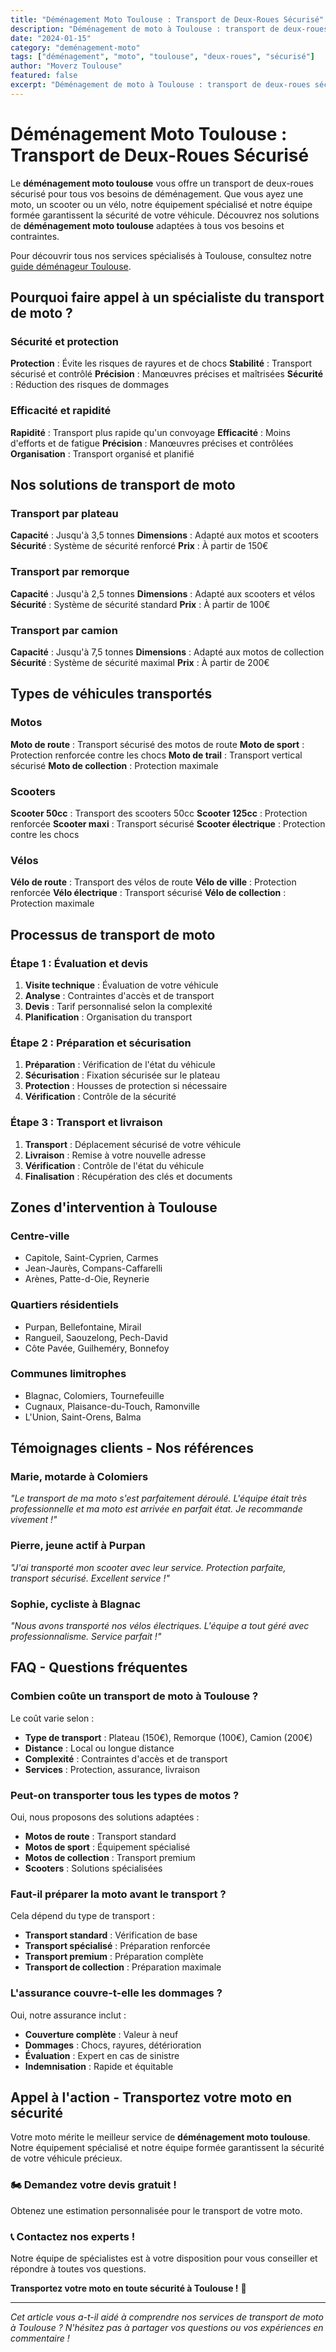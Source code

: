 ```yaml
---
title: "Déménagement Moto Toulouse : Transport de Deux-Roues Sécurisé"
description: "Déménagement de moto à Toulouse : transport de deux-roues sécurisé. Équipement spécialisé, équipe formée, assurance complète. Devis gratuit."
date: "2024-01-15"
category: "deménagement-moto"
tags: ["déménagement", "moto", "toulouse", "deux-roues", "sécurisé"]
author: "Moverz Toulouse"
featured: false
excerpt: "Déménagement de moto à Toulouse : transport de deux-roues sécurisé. Équipement spécialisé, équipe formée, assurance complète."
---
```


# Déménagement Moto Toulouse : Transport de Deux-Roues Sécurisé

Le **déménagement moto toulouse** vous offre un transport de deux-roues sécurisé pour tous vos besoins de déménagement. Que vous ayez une moto, un scooter ou un vélo, notre équipement spécialisé et notre équipe formée garantissent la sécurité de votre véhicule. Découvrez nos solutions de **déménagement moto toulouse** adaptées à tous vos besoins et contraintes.

Pour découvrir tous nos services spécialisés à Toulouse, consultez notre [guide déménageur Toulouse](/blog/demenageur/demenageur-toulouse).

## Pourquoi faire appel à un spécialiste du transport de moto ?

### Sécurité et protection

**Protection** : Évite les risques de rayures et de chocs
**Stabilité** : Transport sécurisé et contrôlé
**Précision** : Manœuvres précises et maîtrisées
**Sécurité** : Réduction des risques de dommages

### Efficacité et rapidité

**Rapidité** : Transport plus rapide qu'un convoyage
**Efficacité** : Moins d'efforts et de fatigue
**Précision** : Manœuvres précises et contrôlées
**Organisation** : Transport organisé et planifié

## Nos solutions de transport de moto

### Transport par plateau

**Capacité** : Jusqu'à 3,5 tonnes
**Dimensions** : Adapté aux motos et scooters
**Sécurité** : Système de sécurité renforcé
**Prix** : À partir de 150€

### Transport par remorque

**Capacité** : Jusqu'à 2,5 tonnes
**Dimensions** : Adapté aux scooters et vélos
**Sécurité** : Système de sécurité standard
**Prix** : À partir de 100€

### Transport par camion

**Capacité** : Jusqu'à 7,5 tonnes
**Dimensions** : Adapté aux motos de collection
**Sécurité** : Système de sécurité maximal
**Prix** : À partir de 200€

## Types de véhicules transportés

### Motos

**Moto de route** : Transport sécurisé des motos de route
**Moto de sport** : Protection renforcée contre les chocs
**Moto de trail** : Transport vertical sécurisé
**Moto de collection** : Protection maximale

### Scooters

**Scooter 50cc** : Transport des scooters 50cc
**Scooter 125cc** : Protection renforcée
**Scooter maxi** : Transport sécurisé
**Scooter électrique** : Protection contre les chocs

### Vélos

**Vélo de route** : Transport des vélos de route
**Vélo de ville** : Protection renforcée
**Vélo électrique** : Transport sécurisé
**Vélo de collection** : Protection maximale

## Processus de transport de moto

### Étape 1 : Évaluation et devis

1. **Visite technique** : Évaluation de votre véhicule
2. **Analyse** : Contraintes d'accès et de transport
3. **Devis** : Tarif personnalisé selon la complexité
4. **Planification** : Organisation du transport

### Étape 2 : Préparation et sécurisation

1. **Préparation** : Vérification de l'état du véhicule
2. **Sécurisation** : Fixation sécurisée sur le plateau
3. **Protection** : Housses de protection si nécessaire
4. **Vérification** : Contrôle de la sécurité

### Étape 3 : Transport et livraison

1. **Transport** : Déplacement sécurisé de votre véhicule
2. **Livraison** : Remise à votre nouvelle adresse
3. **Vérification** : Contrôle de l'état du véhicule
4. **Finalisation** : Récupération des clés et documents

## Zones d'intervention à Toulouse

### Centre-ville
- Capitole, Saint-Cyprien, Carmes
- Jean-Jaurès, Compans-Caffarelli
- Arènes, Patte-d-Oie, Reynerie

### Quartiers résidentiels
- Purpan, Bellefontaine, Mirail
- Rangueil, Saouzelong, Pech-David
- Côte Pavée, Guilheméry, Bonnefoy

### Communes limitrophes
- Blagnac, Colomiers, Tournefeuille
- Cugnaux, Plaisance-du-Touch, Ramonville
- L'Union, Saint-Orens, Balma

## Témoignages clients - Nos références

### Marie, motarde à Colomiers
*"Le transport de ma moto s'est parfaitement déroulé. L'équipe était très professionnelle et ma moto est arrivée en parfait état. Je recommande vivement !"*

### Pierre, jeune actif à Purpan
*"J'ai transporté mon scooter avec leur service. Protection parfaite, transport sécurisé. Excellent service !"*

### Sophie, cycliste à Blagnac
*"Nous avons transporté nos vélos électriques. L'équipe a tout géré avec professionnalisme. Service parfait !"*

## FAQ - Questions fréquentes

### Combien coûte un transport de moto à Toulouse ?

Le coût varie selon :
- **Type de transport** : Plateau (150€), Remorque (100€), Camion (200€)
- **Distance** : Local ou longue distance
- **Complexité** : Contraintes d'accès et de transport
- **Services** : Protection, assurance, livraison

### Peut-on transporter tous les types de motos ?

Oui, nous proposons des solutions adaptées :
- **Motos de route** : Transport standard
- **Motos de sport** : Équipement spécialisé
- **Motos de collection** : Transport premium
- **Scooters** : Solutions spécialisées

### Faut-il préparer la moto avant le transport ?

Cela dépend du type de transport :
- **Transport standard** : Vérification de base
- **Transport spécialisé** : Préparation renforcée
- **Transport premium** : Préparation complète
- **Transport de collection** : Préparation maximale

### L'assurance couvre-t-elle les dommages ?

Oui, notre assurance inclut :
- **Couverture complète** : Valeur à neuf
- **Dommages** : Chocs, rayures, détérioration
- **Évaluation** : Expert en cas de sinistre
- **Indemnisation** : Rapide et équitable

## Appel à l'action - Transportez votre moto en sécurité

Votre moto mérite le meilleur service de **déménagement moto toulouse**. Notre équipement spécialisé et notre équipe formée garantissent la sécurité de votre véhicule précieux.

### 🏍️ **Demandez votre devis gratuit !**

Obtenez une estimation personnalisée pour le transport de votre moto.

### 📞 **Contactez nos experts !**

Notre équipe de spécialistes est à votre disposition pour vous conseiller et répondre à toutes vos questions.

**Transportez votre moto en toute sécurité à Toulouse !** 🚚

---

*Cet article vous a-t-il aidé à comprendre nos services de transport de moto à Toulouse ? N'hésitez pas à partager vos questions ou vos expériences en commentaire !*

